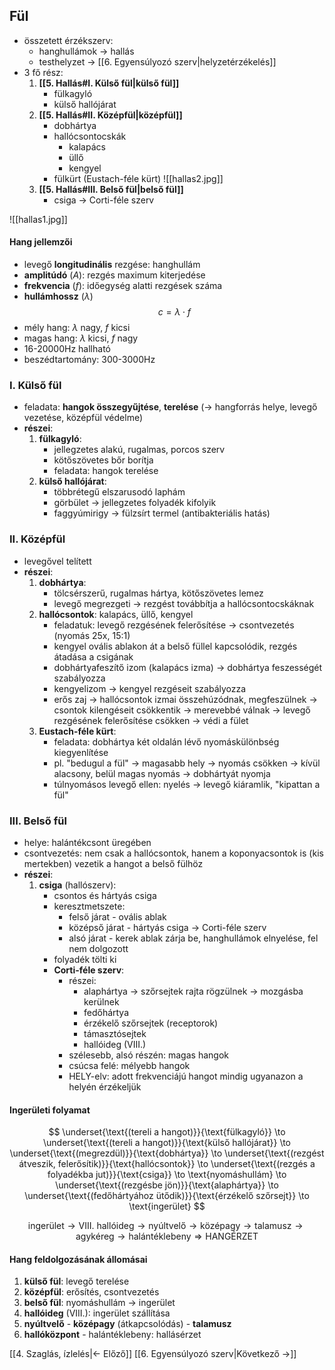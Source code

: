 ## Fül
- összetett érzékszerv: 
	- hanghullámok $\to$ hallás
	- testhelyzet $\to$ [[6. Egyensúlyozó szerv|helyzetérzékelés]]
- 3 fő rész:
	1. **[[5. Hallás#I. Külső fül|külső fül]]**
		- fülkagyló
		- külső hallójárat
	2. **[[5. Hallás#II. Középfül|középfül]]**
		- dobhártya
		- hallócsontocskák
			- kalapács
			- üllő
			- kengyel
		- fülkürt (Eustach-féle kürt)
		![[hallas2.jpg]]
	3. **[[5. Hallás#III. Belső fül|belső fül]]**
		- csiga $\to$ Corti-féle szerv

![[hallas1.jpg]]
#### Hang jellemzői
- levegő **longitudinális** rezgése: hanghullám
- **amplitúdó** ($A$): rezgés maximum kiterjedése
- **frekvencia** ($f$): időegység alatti rezgések száma
- **hullámhossz** ($\lambda$)
$$
c = \lambda \cdot f
$$
- mély hang: $\lambda$ nagy, $f$ kicsi
- magas hang: $\lambda$ kicsi, $f$ nagy
- 16-20000Hz hallható
- beszédtartomány: 300-3000Hz
### I. Külső fül
- feladata: **hangok összegyűjtése**, **terelése** ($\to$ hangforrás helye, levegő vezetése, középfül védelme)
- **részei**:
	1. **fülkagyló**:
		- jellegzetes alakú, rugalmas, porcos szerv
		- kötőszövetes bőr borítja
		- feladata: hangok terelése
	2. **külső hallójárat**:
		- többrétegű elszarusodó laphám
		- görbület $\to$ jellegzetes folyadék kifolyik
		- faggyúmirigy $\to$ fülzsírt termel (antibakteriális hatás)
### II. Középfül
- levegővel telített
- **részei**:
	1. **dobhártya**:
		- tölcsérszerű, rugalmas hártya, kötőszövetes lemez
		- levegő megrezgeti $\to$ rezgést továbbítja a hallócsontocskáknak
	2. **hallócsontok**: kalapács, üllő, kengyel
		- feladatuk: levegő rezgésének felerősítése $\to$ csontvezetés (nyomás 25x, 15:1)
		- kengyel ovális ablakon át a belső füllel kapcsolódik, rezgés átadása a csigának
		- dobhártyafeszítő izom (kalapács izma) $\to$ dobhártya feszességét szabályozza
		- kengyelizom $\to$ kengyel rezgéseit szabályozza
		- erős zaj $\to$ hallócsontok izmai összehúzódnak, megfeszülnek $\to$ csontok kilengéseit csökkentik $\to$ merevebbé válnak $\to$ levegő rezgésének felerősítése csökken $\to$ védi a fület
	3. **Eustach-féle kürt**:
		- feladata: dobhártya két oldalán lévő nyomáskülönbség kiegyenlítése
		- pl. "bedugul a fül" $\to$ magasabb hely $\to$ nyomás csökken $\to$ kívül alacsony, belül magas nyomás $\to$ dobhártyát nyomja
		- túlnyomásos levegő ellen: nyelés $\to$ levegő kiáramlik, "kipattan a fül"
### III. Belső fül
- helye: halántékcsont üregében
- csontvezetés: nem csak a hallócsontok, hanem a koponyacsontok is (kis mertekben) vezetik a hangot a belső fülhöz
- **részei**:
	1. **csiga** (hallószerv):
		- csontos és hártyás csiga
		- keresztmetszete: 
			- felső járat - ovális ablak
			- középső járat - hártyás csiga $\to$ Corti-féle szerv
			- alsó járat - kerek ablak zárja be, hanghullámok elnyelése, fel nem dolgozott
		- folyadék tölti ki
		- **Corti-féle szerv**:
			- részei: 
				- alaphártya $\to$ szőrsejtek rajta rögzülnek $\to$ mozgásba kerülnek
				- fedőhártya
				- érzékelő szőrsejtek (receptorok)
				- támasztósejtek
				- hallóideg (VIII.)
			- szélesebb, alsó részén: magas hangok
			- csúcsa felé: mélyebb hangok
			- HELY-elv: adott frekvenciájú hangot mindig ugyanazon a helyén érzékeljük

#### Ingerületi folyamat
$$
\underset{\text{(tereli a hangot)}}{\text{fülkagyló}} \to \underset{\text{(tereli a hangot)}}{\text{külső hallójárat}} \to \underset{\text{(megrezdül)}}{\text{dobhártya}} \to \underset{\text{(rezgést átveszik, felerősítik)}}{\text{hallócsontok}} \to \underset{\text{(rezgés a folyadékba jut)}}{\text{csiga}} \to \text{nyomáshullám} \to  \underset{\text{(rezgésbe jön)}}{\text{alaphártya}} \to  \underset{\text{(fedőhártyához ütődik)}}{\text{érzékelő szőrsejt}} \to \text{ingerület}
$$

$$
\text{ingerület} \to \text{VIII. hallóideg} \to \text{nyúltvelő} \to \text{középagy} \to \text{talamusz} \to \text{agykéreg} \to \text{halántéklebeny} \Rightarrow \text{HANGÉRZET}
$$

#### Hang feldolgozásának állomásai
1. **külső fül**: levegő terelése
2. **középfül**: erősítés, csontvezetés
3. **belső fül**: nyomáshullám $\to$ ingerület
4. **hallóideg** (VIII.): ingerület szállítása
5. **nyúltvelő** - **középagy** (átkapcsolódás) - **talamusz**
6. **hallóközpont** - halántéklebeny: hallásérzet

[[4. Szaglás, ízlelés|← Előző]]
[[6. Egyensúlyozó szerv|Következő →]]